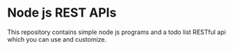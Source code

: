 # Node js REST APIs
This repository contains simple node js programs and a todo list RESTful api which you can use and customize.
